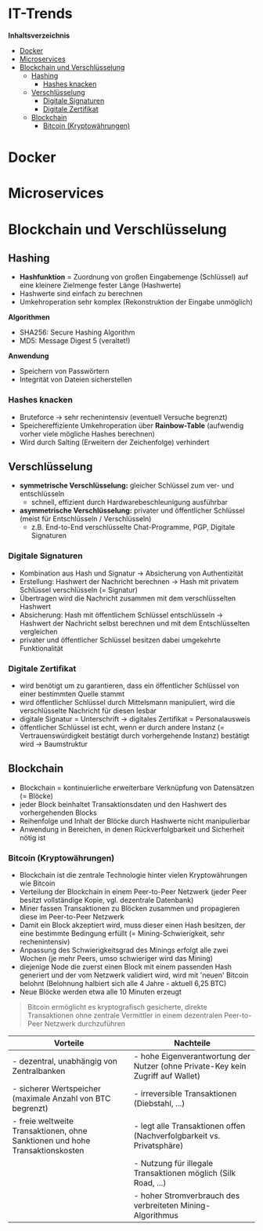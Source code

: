 IT-Trends
=========

<!-- START doctoc generated TOC please keep comment here to allow auto update -->
<!-- DON'T EDIT THIS SECTION, INSTEAD RE-RUN doctoc TO UPDATE -->
**Inhaltsverzeichnis**

- [Docker](#docker)
- [Microservices](#microservices)
- [Blockchain und Verschlüsselung](#blockchain-und-verschl%C3%BCsselung)
  - [Hashing](#hashing)
    - [Hashes knacken](#hashes-knacken)
  - [Verschlüsselung](#verschl%C3%BCsselung)
    - [Digitale Signaturen](#digitale-signaturen)
    - [Digitale Zertifikat](#digitale-zertifikat)
  - [Blockchain](#blockchain)
    - [Bitcoin (Kryptowährungen)](#bitcoin-kryptow%C3%A4hrungen)

<!-- END doctoc generated TOC please keep comment here to allow auto update -->

<!--newpage-->

# Docker

<!--ToDo-->

# Microservices

<!--ToDo-->

# Blockchain und Verschlüsselung

## Hashing

- **Hashfunktion** = Zuordnung von großen Eingabemenge (Schlüssel) auf eine kleinere Zielmenge fester Länge (Hashwerte)
- Hashwerte sind einfach zu berechnen
- Umkehroperation sehr komplex (Rekonstruktion der Eingabe unmöglich)

**Algorithmen**

- SHA256: Secure Hashing Algorithm
- MD5: Message Digest 5 (veraltet!)

**Anwendung**

- Speichern von Passwörtern
- Integrität von Dateien sicherstellen

### Hashes knacken

- Bruteforce $\rightarrow$ sehr rechenintensiv (eventuell Versuche begrenzt)
- Speichereffiziente Umkehroperation über **Rainbow-Table** (aufwendig vorher viele mögliche Hashes berechnen)
- Wird durch Salting (Erweitern der Zeichenfolge) verhindert

## Verschlüsselung

- **symmetrische Verschlüsselung:** gleicher Schlüssel zum ver- und entschlüsseln
  - schnell, effizient durch Hardwarebeschleunigung ausführbar
- **asymmetrische Verschlüsselung:** privater und öffentlicher Schlüssel (meist für Entschlüsseln / Verschlüsseln)
  - z.B. End-to-End verschlüsselte Chat-Programme, PGP, Digitale Signaturen

### Digitale Signaturen

- Kombination aus Hash und Signatur $\rightarrow$ Absicherung von Authentizität
- Erstellung: Hashwert der Nachricht berechnen $\rightarrow$ Hash mit privatem Schlüssel verschlüsseln (= Signatur)
- Übertragen wird die Nachricht zusammen mit dem verschlüsselten Hashwert
- Absicherung: Hash mit öffentlichem Schlüssel entschlüsseln $\rightarrow$ Hashwert der Nachricht selbst berechnen und mit dem Entschlüsselten vergleichen
- privater und öffentlicher Schlüssel besitzen dabei umgekehrte Funktionalität

### Digitale Zertifikat

- wird benötigt um zu garantieren, dass ein öffentlicher Schlüssel von einer bestimmten Quelle stammt
- wird öffentlicher Schlüssel durch Mittelsmann manipuliert, wird die verschlüsselte Nachricht für diesen lesbar
- digitale Signatur = Unterschrift $\rightarrow$ digitales Zertifikat = Personalausweis
- öffentlicher Schlüssel ist echt, wenn er durch andere Instanz (= Vertrauenswürdigkeit bestätigt durch vorhergehende Instanz) bestätigt wird $\rightarrow$ Baumstruktur

## Blockchain

- Blockchain = kontinuierliche erweiterbare Verknüpfung von Datensätzen (= Blöcke)
- jeder Block beinhaltet Transaktionsdaten und den Hashwert des vorhergehenden Blocks
- Reihenfolge und Inhalt der Blöcke durch Hashwerte nicht manipulierbar
- Anwendung in Bereichen, in denen Rückverfolgbarkeit und Sicherheit nötig ist

### Bitcoin (Kryptowährungen)

- Blockchain ist die zentrale Technologie hinter vielen Kryptowährungen wie Bitcoin
- Verteilung der Blockchain in einem Peer-to-Peer Netzwerk (jeder Peer besitzt vollständige Kopie, vgl. dezentrale Datenbank)
- Miner fassen Transaktionen zu Blöcken zusammen und propagieren diese im Peer-to-Peer Netzwerk
- Damit ein Block akzeptiert wird, muss dieser einen Hash besitzen, der eine bestimmte Bedingung erfüllt (= Mining-Schwierigkeit, sehr rechenintensiv)
- Anpassung des Schwierigkeitsgrad des Minings erfolgt alle zwei Wochen (je mehr Peers, umso schwieriger wird das Mining)
- diejenige Node die zuerst einen Block mit einem passenden Hash generiert und der vom Netzwerk validiert wird, wird mit 'neuen' Bitcoin belohnt (Belohnung halbiert sich alle 4 Jahre - aktuell 6,25 BTC)
- Neue Blöcke werden etwa alle 10 Minuten erzeugt

> Bitcoin ermöglicht es kryptografisch gesicherte, direkte Transaktionen ohne zentrale Vermittler in einem dezentralen Peer-to-Peer Netzwerk durchzuführen

| **Vorteile**                                                                 | **Nachteile**                                                                   |
|------------------------------------------------------------------------------|---------------------------------------------------------------------------------|
| - dezentral, unabhängig von Zentralbanken                                    | - hohe Eigenverantwortung der Nutzer (ohne Private-Key kein Zugriff auf Wallet) |
| - sicherer Wertspeicher (maximale Anzahl von BTC begrenzt)                   | - irreversible Transaktionen (Diebstahl, ...)                                   |
| - freie weltweite Transaktionen, ohne Sanktionen und hohe Transaktionskosten | - legt alle Transaktionen offen (Nachverfolgbarkeit vs. Privatsphäre)           |
|                                                                              | - Nutzung für illegale Transaktionen möglich (Silk Road, ...)                   |
|                                                                              | - hoher Stromverbrauch des verbreiteten Mining-Algorithmus                      |
